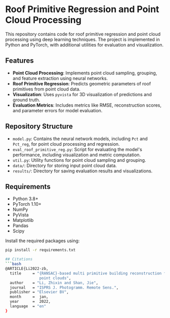 # Roof Primitive Regression and Point Cloud Processing

This repository contains code for roof primitive regression and point cloud processing using deep learning techniques. The project is implemented in Python and PyTorch, with additional utilities for evaluation and visualization.

## Features

- **Point Cloud Processing**: Implements point cloud sampling, grouping, and feature extraction using neural networks.
- **Roof Primitive Regression**: Predicts geometric parameters of roof primitives from point cloud data.
- **Visualization**: Uses `pyvista` for 3D visualization of predictions and ground truth.
- **Evaluation Metrics**: Includes metrics like RMSE, reconstruction scores, and parameter errors for model evaluation.

## Repository Structure

- `model.py`: Contains the neural network models, including `Pct` and `Pct_reg`, for point cloud processing and regression.
- `eval_roof_primitive_reg.py`: Script for evaluating the model's performance, including visualization and metric computation.
- `util.py`: Utility functions for point cloud sampling and grouping.
- `data/`: Directory for storing input point cloud data.
- `results/`: Directory for saving evaluation results and visualizations.

## Requirements

- Python 3.8+
- PyTorch 1.10+
- NumPy
- PyVista
- Matplotlib
- Pandas
- Scipy

Install the required packages using:

```bash
pip install -r requirements.txt

## Citations
```bash
@ARTICLE{Li2022-zb,
  title     = "{RANSAC}-based multi primitive building reconstruction from {3D}
               point clouds",
  author    = "Li, Zhixin and Shan, Jie",
  journal   = "ISPRS J. Photogramm. Remote Sens.",
  publisher = "Elsevier BV",
  month     =  jan,
  year      =  2022,
  language  = "en"
}
